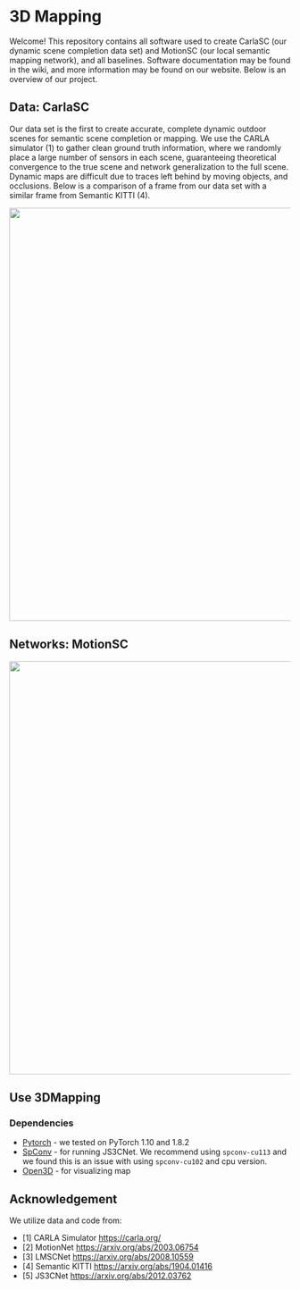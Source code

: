 # 3D Mapping
Welcome! This repository contains all software used to create CarlaSC (our dynamic scene completion data set) and MotionSC (our local semantic mapping network), and all baselines. Software documentation may be found in the wiki, and more information may be found on our website. Below is an overview of our project.

## Data: **CarlaSC**
Our data set is the first to create accurate, complete dynamic outdoor scenes for semantic scene completion or mapping. We use the CARLA simulator (1) to gather clean ground truth information, where we randomly place a large number of sensors in each scene, guaranteeing theoretical convergence to the true scene and network generalization to the full scene. Dynamic maps are difficult due to traces left behind by moving objects, and occlusions. Below is a comparison of a frame from our data set with a similar frame from Semantic KITTI (4). 

<p align="center">
  <img width="740" src="https://user-images.githubusercontent.com/21368455/153008032-d1332e4a-4872-4348-99ec-9fb64106e849.png">
</p>

## Networks: **MotionSC**
<p align="center">
  <img width="740" src="https://user-images.githubusercontent.com/21368455/153005475-6ad63a00-b39e-477d-b887-07a3283fa14e.gif">
</p>

## Use 3DMapping
### Dependencies
* [Pytorch](https://pytorch.org/get-started/locally/) - we tested on PyTorch 1.10 and 1.8.2
* [SpConv](https://github.com/traveller59/spconv) - for running JS3CNet. We recommend using `spconv-cu113` and we found this is an issue with using `spconv-cu102` and cpu version.
* [Open3D](http://www.open3d.org/) - for visualizing map


## Acknowledgement
We utilize data and code from: 
- [1] CARLA Simulator https://carla.org/ 
- [2] MotionNet https://arxiv.org/abs/2003.06754 
- [3] LMSCNet https://arxiv.org/abs/2008.10559
- [4] Semantic KITTI https://arxiv.org/abs/1904.01416
- [5] JS3CNet https://arxiv.org/abs/2012.03762

